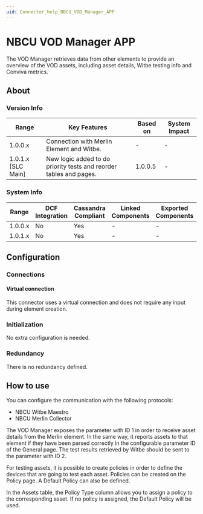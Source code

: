 ```yaml
---
uid: Connector_help_NBCU_VOD_Manager_APP
---
```


# NBCU VOD Manager APP

The VOD Manager retrieves data from other elements to provide an overview of the VOD assets, including asset details, Witbe testing info and Conviva metrics.

## About

### Version Info

| **Range**            | **Key Features**                                                   | **Based on** | **System Impact** |
|----------------------|--------------------------------------------------------------------|--------------|-------------------|
| 1.0.0.x              | Connection with Merlin Element and Witbe.                          | \-           | \-                |
| 1.0.1.x \[SLC Main\] | New logic added to do priority tests and reorder tables and pages. | 1.0.0.5      | \-                |

### System Info

| Range     | DCF Integration     | Cassandra Compliant     | Linked Components     | Exported Components     |
|-----------|---------------------|-------------------------|-----------------------|-------------------------|
| 1.0.0.x   | No                  | Yes                     | \-                    | \-                      |
| 1.0.1.x   | No                  | Yes                     | \-                    | \-                      |

## Configuration

### Connections

#### Virtual connection

This connector uses a virtual connection and does not require any input during element creation.

### Initialization

No extra configuration is needed.

### Redundancy

There is no redundancy defined.

## How to use

You can configure the communication with the following protocols:

- NBCU Witbe Maestro
- NBCU Merlin Collector

The VOD Manager exposes the parameter with ID 1 in order to receive asset details from the Merlin element. In the same way, it reports assets to that element if they have been parsed correctly in the configurable parameter ID of the General page. The test results retrieved by Witbe should be sent to the parameter with ID 2.

For testing assets, it is possible to create policies in order to define the devices that are going to test each asset. Policies can be created on the Policy page. A Default Policy can also be defined.

In the Assets table, the Policy Type column allows you to assign a policy to the corresponding asset. If no policy is assigned, the Default Policy will be used.

